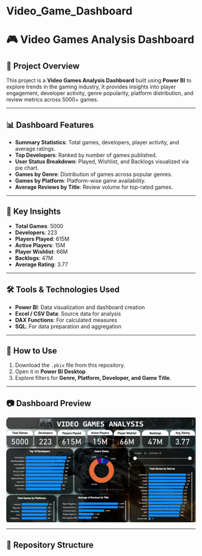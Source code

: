 # Video_Game_Dashboard
# 🎮 Video Games Analysis Dashboard

## 📌 Project Overview

This project is a **Video Games Analysis Dashboard** built using **Power BI** to explore trends in the gaming industry, It provides insights into player engagement, developer activity, genre popularity, platform distribution, and review metrics across 5000+ games.

---

## 📊 Dashboard Features

* **Summary Statistics**: Total games, developers, player activity, and average ratings.
* **Top Developers**: Ranked by number of games published.
* **User Status Breakdown**: Played, Wishlist, and Backlogs visualized via pie chart.
* **Games by Genre**: Distribution of games across popular genres.
* **Games by Platform**: Platform-wise game availability.
* **Average Reviews by Title**: Review volume for top-rated games.

---

## 📌 Key Insights

* **Total Games**: 5000  
* **Developers**: 223  
* **Players Played**: 615M  
* **Active Players**: 15M  
* **Player Wishlist**: 66M  
* **Backlogs**: 47M  
* **Average Rating**: 3.77  

---

## 🛠️ Tools & Technologies Used

* **Power BI**: Data visualization and dashboard creation  
* **Excel / CSV Data**: Source data for analysis  
* **DAX Functions**: For calculated measures  
* **SQL**: For data preparation and aggregation  

---

## 🚀 How to Use

1. Download the `.pbix` file from this repository.  
2. Open it in **Power BI Desktop**.  
3. Explore filters for **Genre, Platform, Developer, and Game Title**.

---

## 📷 Dashboard Preview

![Video Games Dashboard Preview](https://github.com/Jayesh-501/Video_Game_Dashboard/blob/main/Video_Game_Dashboard.png)

---

## 📎 Repository Structure
